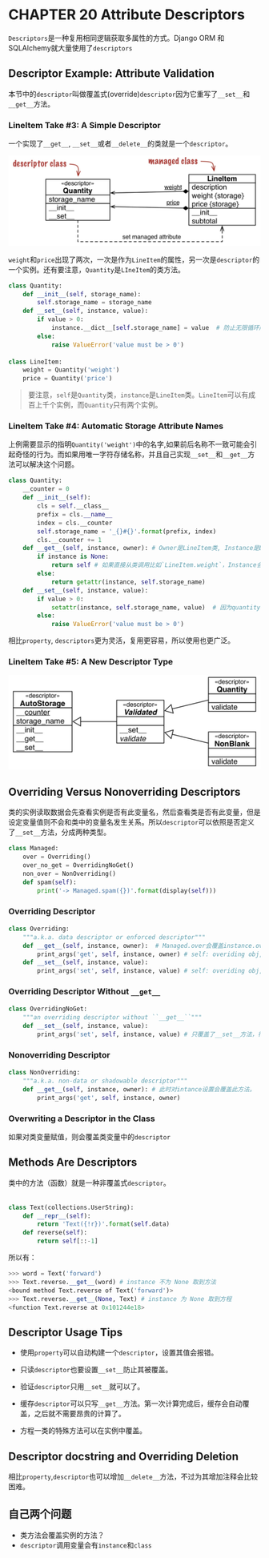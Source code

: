 # CHAPTER 20 Attribute Descriptors

`Descriptors`是一种复用相同逻辑获取多属性的方式。Django ORM 和 SQLAlchemy就大量使用了`descriptors`
## Descriptor Example: Attribute Validation

本节中的`descriptor`叫做覆盖式(override)`descriptor`因为它重写了`__set__`和`__get__`方法。

### LineItem Take #3: A Simple Descriptor
一个实现了`__get__`, `__set__`或者`__delete__`的类就是一个`descriptor`。

![descriptor](descriptor.jpg)

`weight`和`price`出现了两次，一次是作为`LineItem`的属性，另一次是`descriptor`的一个实例。还有要注意，`Quantity`是`LIneItem`的类方法。

```python
class Quantity:
    def __init__(self, storage_name):
        self.storage_name = storage_name
    def __set__(self, instance, value): 
        if value > 0:
            instance.__dict__[self.storage_name] = value  # 防止无限循环所以需要直接操作字典。
        else:
            raise ValueError('value must be > 0')

class LineItem:
    weight = Quantity('weight') 
    price = Quantity('price')
```
> 要注意，`self`是`Quantity`类，`instance`是`LineItem`类。`LineItem`可以有成百上千个实例，而`Quantity`只有两个实例。

### LineItem Take #4: Automatic Storage Attribute Names
上例需要显示的指明`Quantity('weight')`中的名字,如果前后名称不一致可能会引起奇怪的行为。而如果用唯一字符存储名称，并且自己实现`__set__`和`__get__`方法可以解决这个问题。

```python
class Quantity: 
    __counter = 0
    def __init__(self):
        cls = self.__class__ 
        prefix = cls.__name__ 
        index = cls.__counter
        self.storage_name = '_{}#{}'.format(prefix, index)
        cls.__counter += 1
    def __get__(self, instance, owner): # Owner是LineItem类, Instance是LineItem实例
        if instance is None:
            return self # 如果直接从类调用比如`LineItem.weight`，Instance会为None。
        else:
            return getattr(instance, self.storage_name)  
    def __set__(self, instance, value): 
        if value > 0:
            setattr(instance, self.storage_name, value)  # 因为quantity 名称和 storage_name不同所以可以不用直接操作字典。
        else:
            raise ValueError('value must be > 0')
```

相比`property`, `descriptors`更为灵活，复用更容易，所以使用也更广泛。

### LineItem Take #5: A New Descriptor Type

![validated](validated.jpg)

## Overriding Versus Nonoverriding Descriptors

类的实例读取数据会先查看实例是否有此变量名，然后查看类是否有此变量，但是设定变量值则不会和类中的变量名发生关系。所以`descriptor`可以依照是否定义了`__set__`方法，分成两种类型。
```python
class Managed:
    over = Overriding() 
    over_no_get = OverridingNoGet()
    non_over = NonOverriding()
    def spam(self):
        print('-> Managed.spam({})'.format(display(self)))
```

### Overriding Descriptor
```python
class Overriding:
    """a.k.a. data descriptor or enforced descriptor"""
    def __get__(self, instance, owner):  # Managed.over会覆盖instance.over方法
        print_args('get', self, instance, owner) # self: overiding obj, instance: managed instance, owner: managed class
    def __set__(self, instance, value): 
        print_args('set', self, instance, value) # self: overiding obj, instance: managed instance, value: set value 
```


### Overriding Descriptor Without `__get__`
```python
class OverridingNoGet:
    """an overriding descriptor without ``__get__``"""
    def __set__(self, instance, value): 
        print_args('set', self, instance, value) # 只覆盖了__set__方法，行为和上面一样，除了instance.over_no_get是直接取值。
```

### Nonoverriding Descriptor
```python
class NonOverriding:
    """a.k.a. non-data or shadowable descriptor"""
    def __get__(self, instance, owner): # 此时对intance设置会覆盖此方法。
        print_args('get', self, instance, owner)

```
### Overwriting a Descriptor in the Class

如果对类变量赋值，则会覆盖类变量中的`descriptor`

## Methods Are Descriptors

类中的方法（函数）就是一种非覆盖式`descriptor`。
```python

class Text(collections.UserString):
    def __repr__(self):
        return 'Text({!r})'.format(self.data)
    def reverse(self): 
        return self[::-1]
```

所以有：

```python
>>> word = Text('forward')
>>> Text.reverse.__get__(word) # instance 不为 None 取到方法
<bound method Text.reverse of Text('forward')>
>>> Text.reverse.__get__(None, Text) # instance 为 None 取到方程
<function Text.reverse at 0x101244e18>

```

## Descriptor Usage Tips

- 使用`property`可以自动构建一个`descriptor`，设置其值会报错。

- 只读`descriptor`也要设置`__set__`防止其被覆盖。

- 验证`descriptor`只用`__set__`就可以了。

- 缓存`descriptor`可以只写`__get__`方法。第一次计算完成后，缓存会自动覆盖，之后就不需要昂贵的计算了。

- 方程一类的特殊方法可以在实例中覆盖。

## Descriptor docstring and Overriding Deletion

相比`property`,`descriptor`也可以增加`__delete__`方法，不过为其增加注释会比较困难。


## 自己两个问题
- 类方法会覆盖实例的方法？
- `descriptor`调用变量会有`instance`和`class`
